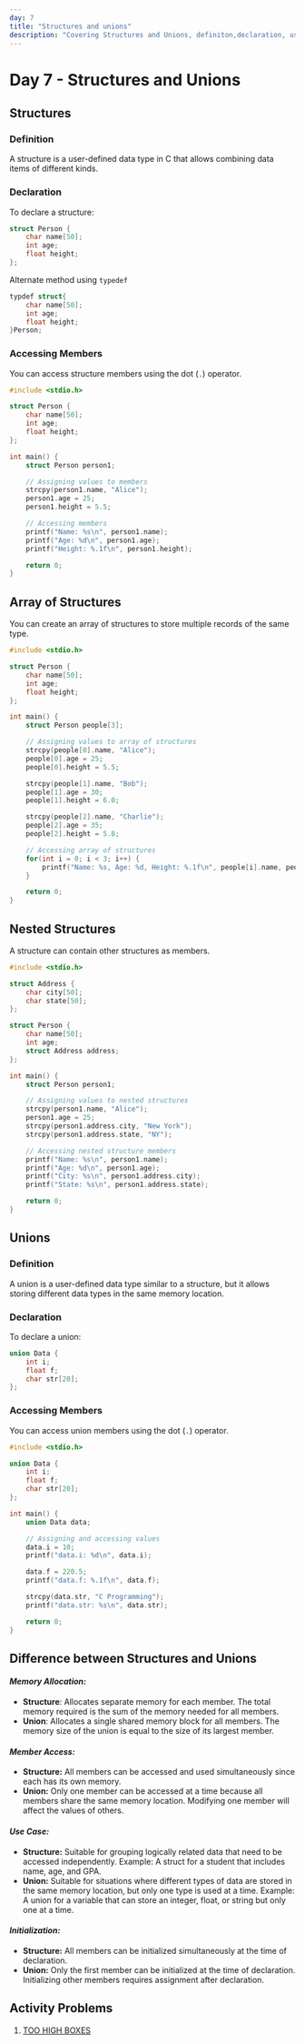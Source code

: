 ```yaml
---
day: 7
title: "Structures and unions"
description: "Covering Structures and Unions, definiton,declaration, usage and their differences"
---
```



# Day 7 - Structures and Unions

## Structures

### Definition
A structure is a user-defined data type in C that allows combining data items of different kinds.

### Declaration
To declare a structure:
```c
struct Person {
    char name[50];
    int age;
    float height;
};
```
Alternate method using `typedef`
```c
typdef struct{
    char name[50];
    int age;
    float height;
}Person;
```
### Accessing Members
You can access structure members using the dot (`.`) operator.
```c
#include <stdio.h>

struct Person {
    char name[50];
    int age;
    float height;
};

int main() {
    struct Person person1;

    // Assigning values to members
    strcpy(person1.name, "Alice");
    person1.age = 25;
    person1.height = 5.5;

    // Accessing members
    printf("Name: %s\n", person1.name);
    printf("Age: %d\n", person1.age);
    printf("Height: %.1f\n", person1.height);

    return 0;
}
```

## Array of Structures
You can create an array of structures to store multiple records of the same type.
```c
#include <stdio.h>

struct Person {
    char name[50];
    int age;
    float height;
};

int main() {
    struct Person people[3];

    // Assigning values to array of structures
    strcpy(people[0].name, "Alice");
    people[0].age = 25;
    people[0].height = 5.5;

    strcpy(people[1].name, "Bob");
    people[1].age = 30;
    people[1].height = 6.0;

    strcpy(people[2].name, "Charlie");
    people[2].age = 35;
    people[2].height = 5.8;

    // Accessing array of structures
    for(int i = 0; i < 3; i++) {
        printf("Name: %s, Age: %d, Height: %.1f\n", people[i].name, people[i].age, people[i].height);
    }

    return 0;
}
```

## Nested Structures
A structure can contain other structures as members.
```c
#include <stdio.h>

struct Address {
    char city[50];
    char state[50];
};

struct Person {
    char name[50];
    int age;
    struct Address address;
};

int main() {
    struct Person person1;

    // Assigning values to nested structures
    strcpy(person1.name, "Alice");
    person1.age = 25;
    strcpy(person1.address.city, "New York");
    strcpy(person1.address.state, "NY");

    // Accessing nested structure members
    printf("Name: %s\n", person1.name);
    printf("Age: %d\n", person1.age);
    printf("City: %s\n", person1.address.city);
    printf("State: %s\n", person1.address.state);

    return 0;
}
```

## Unions

### Definition
A union is a user-defined data type similar to a structure, but it allows storing different data types in the same memory location.

### Declaration
To declare a union:
```c
union Data {
    int i;
    float f;
    char str[20];
};
```

### Accessing Members
You can access union members using the dot (`.`) operator.
```c
#include <stdio.h>

union Data {
    int i;
    float f;
    char str[20];
};

int main() {
    union Data data;

    // Assigning and accessing values
    data.i = 10;
    printf("data.i: %d\n", data.i);

    data.f = 220.5;
    printf("data.f: %.1f\n", data.f);

    strcpy(data.str, "C Programming");
    printf("data.str: %s\n", data.str);

    return 0;
}
```

## Difference between Structures and Unions

#### *Memory Allocation:*

 - **Structure**: Allocates separate memory for each member. The total memory required is the sum of the memory needed for all members.
 - **Union**: Allocates a single shared memory block for all members. The memory size of the union is equal to the size of its largest member.
#### *Member Access:*

- **Structure:** All members can be accessed and used simultaneously since each has its own memory.
- **Union:** Only one member can be accessed at a time because all members share the same memory location. Modifying one member will affect the values of others.
#### *Use Case:*  

- **Structure:** Suitable for grouping logically related data that need to be accessed independently. Example: A struct for a student that includes name, age, and GPA.
- **Union:** Suitable for situations where different types of data are stored in the same memory location, but only one type is used at a time. Example: A union for a variable that can store an integer, float, or string but only one at a time.
#### *Initialization:*
- **Structure:** All members can be initialized simultaneously at the time of declaration.
- **Union:** Only the first member can be initialized at the time of declaration. Initializing other members requires assignment after declaration.
## Activity Problems  
1. [TOO HIGH BOXES](https://www.hackerrank.com/challenges/too-high-boxes/problem?isFullScreen=true)
<!-- TODO -->
